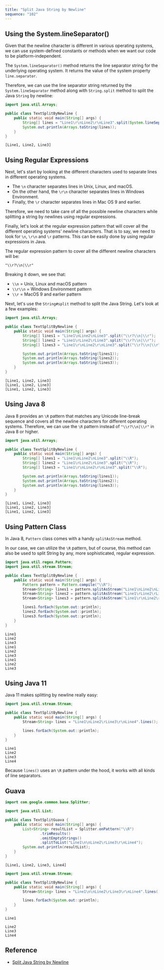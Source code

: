 ```yaml
---
title: "Split Java String by Newline"
sequence: "102"
---
```


## Using the System.lineSeparator()

Given that the newline character is different in various operating systems,
we can use system-defined constants or methods when we want our code to be platform-independent.

The `System.lineSeparator()` method returns the line separator string for the underlying operating system.
It returns the value of the system property `line.separator`.

Therefore, we can use the line separator string returned by the `System.lineSeparator` method
along with `String.split` method to split the Java `String` by newline:

```java
import java.util.Arrays;

public class TextSplitByNewline {
    public static void main(String[] args) {
        String[] lines = "Line1\r\nLine2\r\nLine3".split(System.lineSeparator());
        System.out.println(Arrays.toString(lines));
    }
}
```

```text
[Line1, Line2, Line3]
```

## Using Regular Expressions

Next, let's start by looking at the different characters used to separate lines in different operating systems.

- The `\n` character separates lines in Unix, Linux, and macOS.
- On the other hand, the `\r\n` character separates lines in Windows Environment.
- Finally, the `\r` character separates lines in Mac OS 9 and earlier.

Therefore, we need to take care of all the possible newline characters
while splitting a string by newlines using regular expressions.

Finally, let's look at the regular expression pattern
that will cover all the different operating systems' newline characters.
That is to say, we need to look for `\n`, `\r\n` and `\r` patterns.
This can be easily done by using regular expressions in Java.

The regular expression pattern to cover all the different newline characters will be:

```text
"\\r?\\n|\\r"
```

Breaking it down, we see that:

- `\\n` = Unix, Linux and macOS pattern
- `\\r\\n` = Windows Environment pattern
- `\\r` = MacOS 9 and earlier pattern

Next, let's use the `String#split` method to split the Java String. Let's look at a few examples:

```java
import java.util.Arrays;

public class TextSplitByNewline {
    public static void main(String[] args) {
        String[] lines1 = "Line1\nLine2\nLine3".split("\\r?\\n|\\r");
        String[] lines2 = "Line1\rLine2\rLine3".split("\\r?\\n|\\r");
        String[] lines3 = "Line1\r\nLine2\r\nLine3".split("\\r?\\n|\\r");

        System.out.println(Arrays.toString(lines1));
        System.out.println(Arrays.toString(lines2));
        System.out.println(Arrays.toString(lines3));
    }
}
```

```text
[Line1, Line2, Line3]
[Line1, Line2, Line3]
[Line1, Line2, Line3]
```

## Using Java 8

Java 8 provides an `\R` pattern that matches any Unicode line-break sequence and
covers all the newline characters for different operating systems.
Therefore, we can use the `\R` pattern instead of `"\\r?\\n|\\r"` in Java 8 or higher.

```java
import java.util.Arrays;

public class TextSplitByNewline {
    public static void main(String[] args) {
        String[] lines1 = "Line1\nLine2\nLine3".split("\\R");
        String[] lines2 = "Line1\rLine2\rLine3".split("\\R");
        String[] lines3 = "Line1\r\nLine2\r\nLine3".split("\\R");

        System.out.println(Arrays.toString(lines1));
        System.out.println(Arrays.toString(lines2));
        System.out.println(Arrays.toString(lines3));
    }
}
```

```text
[Line1, Line2, Line3]
[Line1, Line2, Line3]
[Line1, Line2, Line3]
```

## Using Pattern Class

In Java 8, `Pattern` class comes with a handy `splitAsStream` method.

In our case, we can utilize the `\R` pattern, but of course,
this method can also be used to split String by any, more sophisticated, regular expression.

```java
import java.util.regex.Pattern;
import java.util.stream.Stream;

public class TextSplitByNewline {
    public static void main(String[] args) {
        Pattern pattern = Pattern.compile("\\R");
        Stream<String> lines1 = pattern.splitAsStream("Line1\nLine2\nLine3");
        Stream<String> lines2 = pattern.splitAsStream("Line1\rLine2\rLine3");
        Stream<String> lines3 = pattern.splitAsStream("Line1\r\nLine2\r\nLine3");

        lines1.forEach(System.out::println);
        lines2.forEach(System.out::println);
        lines3.forEach(System.out::println);
    }
}
```

```text
Line1
Line2
Line3
Line1
Line2
Line3
Line1
Line2
Line3
```

## Using Java 11

Java 11 makes splitting by newline really easy:

```java
import java.util.stream.Stream;

public class TextSplitByNewline {
    public static void main(String[] args) {
        Stream<String> lines = "Line1\nLine2\rLine3\r\nLine4".lines();

        lines.forEach(System.out::println);
    }
}
```

```text
Line1
Line2
Line3
Line4
```

Because `lines()` uses an `\R` pattern under the hood, it works with all kinds of line separators.

## Guava

```java
import com.google.common.base.Splitter;

import java.util.List;

public class TextSplitGuava {
    public static void main(String[] args) {
        List<String> resultList = Splitter.onPattern("\\R")
                .trimResults()
                .omitEmptyStrings()
                .splitToList("Line1\n\nLine2\rLine3\r\nLine4");
        System.out.println(resultList);
    }
}
```

```text
[Line1, Line2, Line3, Line4]
```

```java
import java.util.stream.Stream;

public class TextSplitByNewline {
    public static void main(String[] args) {
        Stream<String> lines = "Line1\n\nLine2\rLine3\r\nLine4".lines();

        lines.forEach(System.out::println);
    }
}
```

```text
Line1

Line2
Line3
Line4
```

## Reference

- [Split Java String by Newline](https://www.baeldung.com/java-string-split-by-newline)
